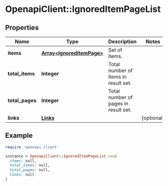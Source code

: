 # OpenapiClient::IgnoredItemPageList

## Properties

| Name | Type | Description | Notes |
| ---- | ---- | ----------- | ----- |
| **items** | [**Array&lt;IgnoredItemPage&gt;**](IgnoredItemPage.md) | Set of items. |  |
| **total_items** | **Integer** | Total number of items in result set. |  |
| **total_pages** | **Integer** | Total number of pages in result set. |  |
| **links** | [**Links**](Links.md) |  | [optional] |

## Example

```ruby
require 'openapi_client'

instance = OpenapiClient::IgnoredItemPageList.new(
  items: null,
  total_items: null,
  total_pages: null,
  links: null
)
```


